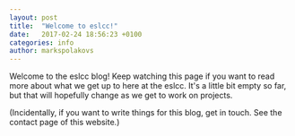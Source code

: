 ```yaml
---
layout: post
title:  "Welcome to eslcc!"
date:   2017-02-24 18:56:23 +0100
categories: info
author: markspolakovs
---
```

Welcome to the eslcc blog! Keep watching this page if you want to read more about what we get up to here at the eslcc. It's a little bit empty so far, but that will hopefully change as we get to work on projects.

(Incidentally, if you want to write things for this blog, get in touch. See the contact page of this website.)
